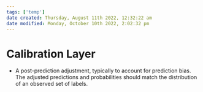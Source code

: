 ```yaml
---
tags: ['temp']
date created: Thursday, August 11th 2022, 12:32:22 am
date modified: Monday, October 10th 2022, 2:02:32 pm
---
```


# Calibration Layer
- A post-prediction adjustment, typically to account for prediction bias. The adjusted predictions and probabilities should match the distribution of an observed set of labels.



